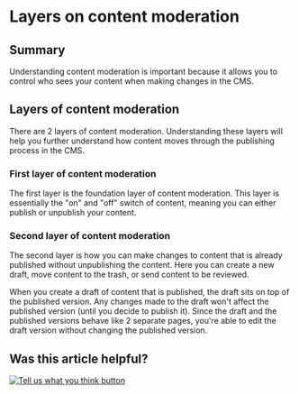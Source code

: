 # Layers on content moderation

## Summary

Understanding content moderation is important because it allows you to control who sees your content when making changes in the CMS.

## Layers of content moderation

There are 2 layers of content moderation. Understanding these layers will help you further understand how content moves through the publishing process in the CMS.

### First layer of content moderation

The first layer is the foundation layer of content moderation. This layer is essentially the "on" and "off" switch of content, meaning you can either publish or unpublish your content. 

### Second layer of content moderation

The second layer is how you can make changes to content that is already published without unpublishing the content. Here you can create a new draft, move content to the trash, or send content to be reviewed.

When you create a draft of content that is published, the draft sits on top of the published version. Any changes made to the draft won't affect the published version \(until you decide to publish it\). Since the draft and the published versions behave like 2 separate pages, you're able to edit the draft version without changing the published version.

## Was this article helpful?

[![Tell us what you think button](https://blobscdn.gitbook.com/v0/b/gitbook-28427.appspot.com/o/assets%2F-LJ04qJGAHkvdE13BfdG%2F-LSz77NBAwnSNpMPT3df%2F-LSz7xSmyKXltd4avaCt%2FKB%20survey%20button%20POC%202.png?alt=media&token=8d071cab-8b95-48a3-a332-13e3fc8d9f96)](https://massgov.formstack.com/forms/mass_gov_knowledge_base_feedback?article=layers-of-content-moderation)

